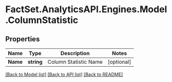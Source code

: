 # FactSet.AnalyticsAPI.Engines.Model.ColumnStatistic

## Properties

Name | Type | Description | Notes
------------ | ------------- | ------------- | -------------
**Name** | **string** | Column Statistic Name | [optional] 

[[Back to Model list]](../README.md#documentation-for-models) [[Back to API list]](../README.md#documentation-for-api-endpoints) [[Back to README]](../README.md)

